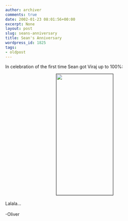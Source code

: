 ```yaml
---
author: archiver
comments: true
date: 2002-01-23 08:01:56+00:00
excerpt: None
layout: post
slug: seans-anniversary
title: Sean's Anniversary
wordpress_id: 1825
tags:
- oldpost
---
```


In celebration of the first time Sean got Viraj up to 100%:<br /><center><img src=http://www.oliverweb.com/newsimages/viraj100.gif width=180 height=384 border=1></center><br />Lalala...<br /><br />-Oliver